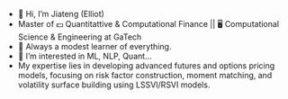 - 👋 Hi, I’m Jiateng (Elliot)
-  Master of 💵 Quantitattive & Computational Finance || 🖥️ Computational Science & Engineering at GaTech
- 💯 Always a modest learner of everything.
- 👀 I’m interested in ML, NLP, Quant...
- My expertise lies in developing advanced futures and options pricing models, focusing on risk factor construction, moment matching, and volatility surface building using LSSVI/RSVI models.


<!---
jwang110/jwang110 is a ✨ special ✨ repository because its `README.md` (this file) appears on your GitHub profile.
You can click the Preview link to take a look at your changes.
--->
